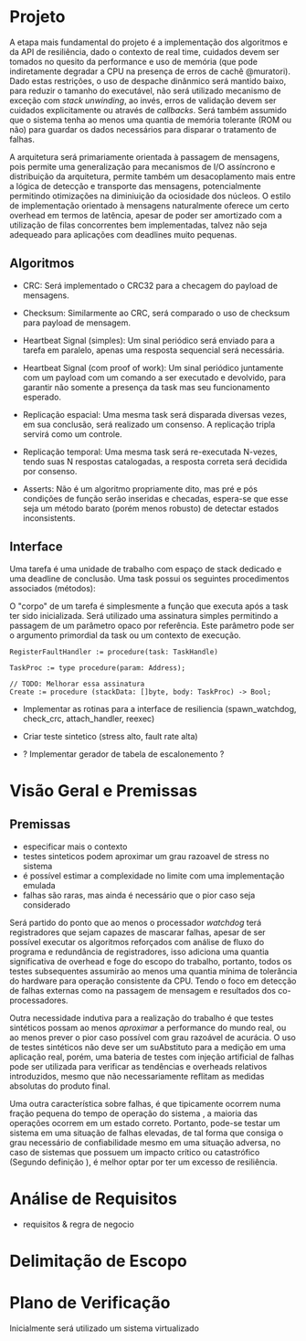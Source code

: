 # Projeto

A etapa mais fundamental do projeto é a implementação dos algoritmos e da API de resiliência, dado o contexto de real time, cuidados devem ser tomados no quesito da performance e uso de memória (que pode indiretamente degradar a CPU na presença de erros de cachê @muratori). Dado estas restrições, o uso de despache dinânmico será mantido baixo, para reduzir o tamanho do executável, não será utilizado mecanismo de exceção com *stack unwinding*, ao invés, erros de validação devem ser cuidados explicitamente ou através de *callbacks*. Será também assumido que o sistema tenha ao menos uma quantia de memória tolerante (ROM ou não) para guardar os dados necessários para disparar o tratamento de falhas.

A arquitetura será primariamente orientada à passagem de mensagens, pois permite uma generalização para mecanismos de I/O assíncrono e distribuição da arquitetura, permite também um desacoplamento mais entre a lógica de detecção e transporte das mensagens, potencialmente permitindo otimizações na diminiuição da ociosidade dos núcleos. O estilo de implementação orientado à mensagens naturalmente oferece um certo overhead em termos de latência, apesar de poder ser amortizado com a utilização de filas concorrentes bem implementadas, talvez não seja adequeado para aplicações com deadlines muito pequenas.

## Algoritmos
- CRC: Será implementado o CRC32 para a checagem do payload de mensagens.

- Checksum: Similarmente ao CRC, será comparado o uso de checksum para payload de mensagem.

- Heartbeat Signal (simples): Um sinal periódico será enviado para a tarefa em paralelo, apenas uma resposta sequencial será necessária.

- Heartbeat Signal (com proof of work): Um sinal periódico juntamente com um payload com um comando a ser executado e devolvido, para garantir não somente a presença da task mas seu funcionamento esperado.

- Replicação espacial: Uma mesma task será disparada diversas vezes, em sua conclusão, será realizado um consenso. A replicação tripla servirá como um controle.

- Replicação temporal: Uma mesma task será re-executada N-vezes, tendo suas N respostas catalogadas, a resposta correta será decidida por consenso.

- Asserts: Não é um algoritmo propriamente dito, mas pré e pós condições de função serão inseridas e checadas, espera-se que esse seja um método barato (porém menos robusto) de detectar estados inconsistents.


## Interface

Uma tarefa é uma unidade de trabalho com espaço de stack dedicado e uma deadline de conclusão. Uma task possui os seguintes procedimentos associados (métodos):

O "corpo" de um tarefa é simplesmente a função que executa após a task ter sido inicializada. Será utilizado uma assinatura simples permitindo a passagem de um parâmetro opaco por referência. Este parâmetro pode ser o argumento primordial da task ou um contexto de execução.

```
RegisterFaultHandler := procedure(task: TaskHandle)
```
```
TaskProc := type procedure(param: Address);
```

```
// TODO: Melhorar essa assinatura
Create := procedure (stackData: []byte, body: TaskProc) -> Bool;
```

- Implementar as rotinas para a interface de resiliencia (spawn_watchdog, check_crc, attach_handler, reexec)

- Criar teste sintetico (stress alto, fault rate alta)

- ? Implementar gerador de tabela de escalonemento ?

# Visão Geral e Premissas

## Premissas
- especificar mais o contexto
- testes sinteticos podem aproximar um grau razoavel de stress no sistema
- é possível estimar a complexidade no limite com uma implementação emulada
- falhas são raras, mas ainda é necessário que o pior caso seja considerado

Será partido do ponto que ao menos o processador *watchdog* terá registradores que sejam capazes de mascarar falhas, apesar de ser possível executar os algoritmos reforçados com análise de fluxo do programa e redundância de registradores, isso adiciona uma quantia significativa de overhead e foge do escopo do trabalho, portanto, todos os testes subsequentes assumirão ao menos uma quantia mínima de tolerância do hardware para operação consistente da CPU. Tendo o foco em detecção de falhas externas como na passagem de mensagem e resultados dos co-processadores.

Outra necessidade indutiva para a realização do trabalho é que testes sintéticos possam ao menos *aproximar* a performance do mundo real, ou ao menos prever o pior caso possível com grau razoável de acurácia. O uso de testes sintéticos não deve ser um suAbstituto para a medição em uma aplicação real, porém, uma bateria de testes com injeção artificial de falhas pode ser utilizada para verificar as tendências e overheads relativos introduzidos, mesmo que não necessariamente reflitam as medidas absolutas do produto final.

Uma outra característica sobre falhas, é que tipicamente ocorrem numa fração pequena do tempo de operação do sistema <CITAR O TRECO LA DE IMPACTO E TALS>, a maioria das operações ocorrem em um estado correto. Portanto, pode-se testar um sistema em uma situação de falhas elevadas, de tal forma que consiga o grau necessário de confiabilidade mesmo em uma situação adversa, no caso de sistemas que possuem um impacto crítico ou catastrófico (Segundo definição <AQUELA LA>), é melhor optar por ter um excesso de resiliência.

# Análise de Requisitos
- requisitos & regra de negocio

# Delimitação de Escopo


# Plano de Verificação

Inicialmente será utilizado um sistema virtualizado 

